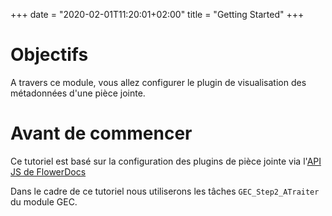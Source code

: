 +++
 date = "2020-02-01T11:20:01+02:00"
title = "Getting Started"
+++

# Objectifs

A travers ce module, vous allez configurer le plugin de visualisation des métadonnées d'une pièce jointe.
 
# Avant de commencer

Ce tutoriel est basé sur la configuration des plugins de pièce jointe via l'[API JS de FlowerDocs](broken-link.md)

Dans le cadre de ce tutoriel nous utiliserons les tâches `GEC_Step2_ATraiter` du module GEC. 